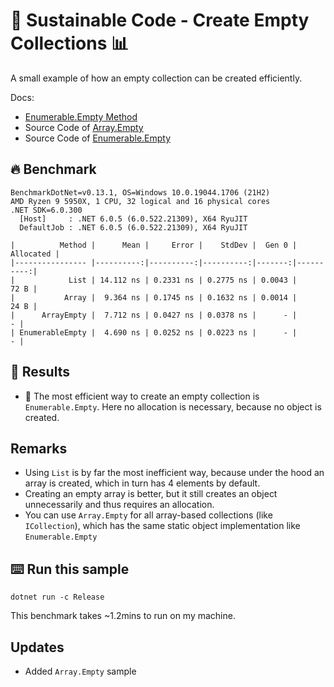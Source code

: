 # 🌳 Sustainable Code - Create Empty Collections 📊

A small example of how an empty collection can be created efficiently.

Docs:
- [Enumerable.Empty<TResult> Method](https://docs.microsoft.com/en-us/dotnet/api/system.linq.enumerable.empty?view=net-6.0&WT.mc_id=DT-MVP-5001507)
- Source Code of [Array.Empty](https://github.com/microsoft/referencesource/blob/5697c29004a34d80acdaf5742d7e699022c64ecd/mscorlib/system/array.cs#L3080)
- Source Code of [Enumerable.Empty](https://github.com/microsoft/referencesource/blob/5697c29004a34d80acdaf5742d7e699022c64ecd/System.Core/System/Linq/Enumerable.cs#L2147)

## 🔥 Benchmark

```shell
BenchmarkDotNet=v0.13.1, OS=Windows 10.0.19044.1706 (21H2)
AMD Ryzen 9 5950X, 1 CPU, 32 logical and 16 physical cores
.NET SDK=6.0.300
  [Host]     : .NET 6.0.5 (6.0.522.21309), X64 RyuJIT
  DefaultJob : .NET 6.0.5 (6.0.522.21309), X64 RyuJIT

|          Method |      Mean |     Error |    StdDev |  Gen 0 | Allocated |
|---------------- |----------:|----------:|----------:|-------:|----------:|
|            List | 14.112 ns | 0.2331 ns | 0.2775 ns | 0.0043 |      72 B |
|           Array |  9.364 ns | 0.1745 ns | 0.1632 ns | 0.0014 |      24 B |
|      ArrayEmpty |  7.712 ns | 0.0427 ns | 0.0378 ns |      - |         - |
| EnumerableEmpty |  4.690 ns | 0.0252 ns | 0.0223 ns |      - |         - |

```

## 🏁 Results

- 🚀 The most efficient way to create an empty collection is `Enumerable.Empty`. Here no allocation is necessary, because no object is created.

## Remarks

- Using `List` is by far the most inefficient way, because under the hood an array is created, which in turn has 4 elements by default.
- Creating an empty array is better, but it still creates an object unnecessarily and thus requires an allocation.
- You can use `Array.Empty` for all array-based collections (like `ICollection`), which has the same static object implementation like `Enumerable.Empty`

## ⌨️ Run this sample

```shell
dotnet run -c Release
```

This benchmark takes ~1.2mins to run on my machine.

## Updates

- Added `Array.Empty` sample
